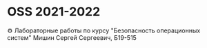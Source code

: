 # OSS 2021-2022
⚙️ Лабораторные работы по курсу "Безопасность операционных систем" Мишин Сергей Сергеевич, Б19-515
